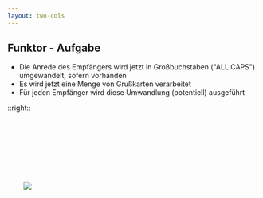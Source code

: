 ```yaml
---
layout: two-cols
---
```


## Funktor - Aufgabe

- Die Anrede des Empfängers wird jetzt in Großbuchstaben ("ALL CAPS") umgewandelt, sofern vorhanden
- Es wird jetzt eine Menge von Grußkarten verarbeitet
- Für jeden Empfänger wird diese Umwandlung (potentiell) ausgeführt

::right::

<img style="margin-top: 25%; margin-left: 2rem;" src="/images/buchstaben--diomari-madulara-FFZjSpUwc_I-unsplash.jpg">